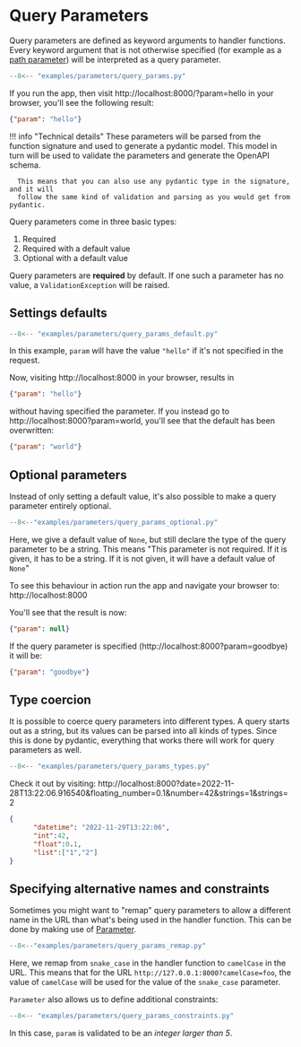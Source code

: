 # Query Parameters

Query parameters are defined as keyword arguments to handler functions. Every keyword argument
that is not otherwise specified (for example as a [path parameter](usage/3-parameters/0-path-parameters/))
will be interpreted as a query parameter.

```py
--8<-- "examples/parameters/query_params.py"
```

If you run the app, then visit http://localhost:8000/?param=hello in your browser,
you'll see the following result:

```json
{"param": "hello"}
```

!!! info "Technical details"
      These parameters will be parsed from the function signature and used to generate a pydantic model.
      This model in turn will be used to validate the parameters and generate the OpenAPI schema.

      This means that you can also use any pydantic type in the signature, and it will
      follow the same kind of validation and parsing as you would get from pydantic.

Query parameters come in three basic types:

1. Required
2. Required with a default value
3. Optional with a default value

Query parameters are **required** by default. If one such a parameter has no value,
a `ValidationException` will be raised.

## Settings defaults

```py
--8<-- "examples/parameters/query_params_default.py"
```

In this example, `param` will have the value `"hello"` if it's not specified in the request.

Now, visiting http://localhost:8000 in your browser, results in

```json
{"param": "hello"}
```

without having specified the parameter. If you instead go to http://localhost:8000?param=world,
you'll see that the default has been overwritten:

```json
{"param": "world"}
```


## Optional parameters

Instead of only setting a default value, it's also possible to make a query parameter
entirely optional.

```py
--8<--"examples/parameters/query_params_optional.py"
```

Here, we give a default value of `None`, but still declare the type of the query parameter
to be a string. This means "This parameter is not required. If it is given, it has to be a string.
If it is not given, it will have a default value of `None`"

To see this behaviour in action run the app and navigate your browser to: http://localhost:8000

You'll see that the result is now:

```json
{"param": null}
```

If the query parameter is specified (http://localhost:8000?param=goodbye) it will be:

```json
{"param": "goodbye"}
```

## Type coercion

It is possible to coerce query parameters into different types. A query starts out as a string,
but its values can be parsed into all kinds of types. Since this is done by pydantic,
everything that works there will work for query parameters as well.


```py
--8<-- "examples/parameters/query_params_types.py"
```

Check it out by visiting: http://localhost:8000?date=2022-11-28T13:22:06.916540&floating_number=0.1&number=42&strings=1&strings=2

```json
{
      "datetime": "2022-11-29T13:22:06",
      "int":42,
      "float":0.1,
      "list":["1","2"]
}
```


## Specifying alternative names and constraints

Sometimes you might want to "remap" query parameters to allow a different name in the URL
than what's being used in the handler function. This can be done by making use of [Parameter](reference/params/0-parameter/).

```py
--8<--"examples/parameters/query_params_remap.py"
```

Here, we remap from `snake_case` in the handler function to `camelCase` in the URL.
This means that for the URL `http://127.0.0.1:8000?camelCase=foo`, the value of `camelCase`
will be used for the value of the `snake_case` parameter.

`Parameter` also allows us to define additional constraints:

```py
--8<-- "examples/parameters/query_params_constraints.py"
```

In this case, `param` is validated to be an _integer larger than 5_.
